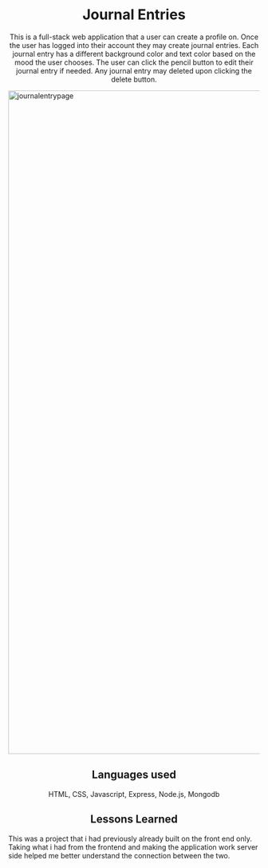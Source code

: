 


<h1 align="center"> Journal Entries</h1>

<p align="center">
  This is a full-stack web application that a user can create a profile on. Once the user has logged into their account they may create journal entries. Each journal entry has a different background color and text color based on the mood the user chooses. The user can click the pencil button to edit their journal entry if needed. Any journal entry may deleted upon clicking the delete button.
</p>

<img width="1328" alt="journalentrypage" src="https://user-images.githubusercontent.com/102041426/172010443-b0a6e050-9c8e-45a6-a6f1-1eedc0de6dbd.png">


<h2 align="center"> Languages used</h2>
<p align="center"> HTML, CSS, Javascript, Express, Node.js, Mongodb </p>

<h2 align="center"> Lessons Learned </h2>
<p> This was a project that i had previously already built on the front end only. Taking what i had from the frontend and making the application work server side helped me better understand the connection between the two. </p>
